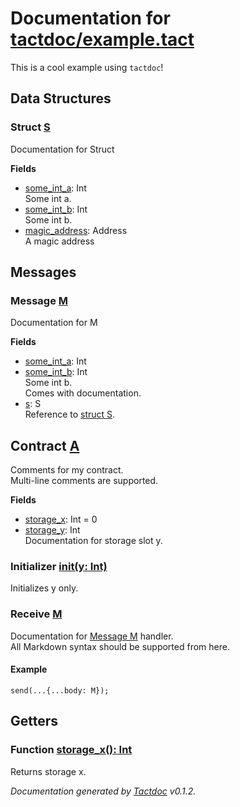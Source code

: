 # Documentation for [tactdoc/example.tact](https://github.com/microcosm-labs/tact-tools/blob/main/tactdoc/example.tact)

This is a cool example using `tactdoc`!

Data Structures
---

### Struct [S](https://github.com/microcosm-labs/tact-tools/blob/main/tactdoc/example.tact#L8)

Documentation for Struct

**Fields**  
* [some_int_a](https://github.com/microcosm-labs/tact-tools/blob/main/tactdoc/example.tact#L10): Int  
Some int a.
* [some_int_b](https://github.com/microcosm-labs/tact-tools/blob/main/tactdoc/example.tact#L12): Int  
Some int b.
* [magic_address](https://github.com/microcosm-labs/tact-tools/blob/main/tactdoc/example.tact#L14): Address  
A magic address

Messages
---

### Message [M](https://github.com/microcosm-labs/tact-tools/blob/main/tactdoc/example.tact#L22)

Documentation for M

**Fields**  
* [some_int_a](https://github.com/microcosm-labs/tact-tools/blob/main/tactdoc/example.tact#L23): Int  
* [some_int_b](https://github.com/microcosm-labs/tact-tools/blob/main/tactdoc/example.tact#L26): Int  
Some int b.  
Comes with documentation.
* [s](https://github.com/microcosm-labs/tact-tools/blob/main/tactdoc/example.tact#L28): S  
Reference to [struct S](#struct-s).

## Contract [A](https://github.com/microcosm-labs/tact-tools/blob/main/tactdoc/example.tact#L33)

Comments for my contract.  
Multi-line comments are supported.

**Fields**  
* [storage_x](https://github.com/microcosm-labs/tact-tools/blob/main/tactdoc/example.tact#L34): Int = 0  
* [storage_y](https://github.com/microcosm-labs/tact-tools/blob/main/tactdoc/example.tact#L36): Int  
Documentation for storage slot y.

### Initializer [init(y: Int)](https://github.com/microcosm-labs/tact-tools/blob/main/tactdoc/example.tact#L39)

Initializes y only.

### Receive [M](https://github.com/microcosm-labs/tact-tools/blob/main/tactdoc/example.tact#L49)

Documentation for [Message M](#message-m) handler.  
All Markdown syntax should be supported from here.  
#### Example
```
send(...{...body: M});
```

Getters
---

### Function [storage_x(): Int](https://github.com/microcosm-labs/tact-tools/blob/main/tactdoc/example.tact#L67)

Returns storage x.



*Documentation generated by [Tactdoc](https://github.com/microcosm-labs/tact-tools/tree/main/tactdoc) v0.1.2.*
